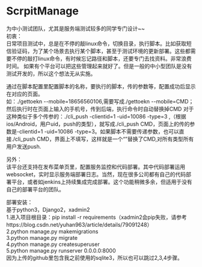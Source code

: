 # ScrpitManage<br>
为中小测试团队，尤其是服务端测试较多的同学专门设计~~<br>
初衷：<br>
日常项目测试中，总是在不停的敲linux命令，切换目录，执行脚本。比如获取短信验证码，为了某个场景去执行某个脚本，甚至于测试环境的更新部署。这些都需要不停的敲打linux命令，有时候忘记路径和脚本，还要专门去找资料。非常浪费时间。 如果有个平台可以把这些管理起来就好了。但是一般的中小型团队是没有测试开发的，所以这个想法无从实施。<br>





通过在脚本配置里配置脚本的名称，要执行的脚本，传的参数等，配置成功后显示在对应的页面。<br>
如：./gettoekn --mobile=18656560106,需要写成./gettoekn --mobile=CMD；然后执行时在页面上输入的手机号，传到后端，执行命令时自动替换掉CMD
对于这种类似于多个传参的：./cli_push -clientid=1 -uid=10086 -type=3 ,（根据ios/Android，用户uid，push的类型），就写成./cli_push CMD，页面上的传的参数是-clientid=1 -uid=10086 -type=3。如果脚本不需要传递参数，也可以直接./cli_push CMD，界面上不填写，这样就是一个“”替换了CMD,对所有类型所有用户发送push.<br>


另外：<br>
该平台还支持在发布菜单页里，配置服务监控和代码部署。其中代码部署运用websocket，实时显示服务端部署日志。当然，现在很多公司都有自己的代码部署平台，或者如jenkins上持续集成完成部署。这个功能稍微多余，但适用于没有自己的部署平台的团队。<br>




部署安装：<br>
基于python3，Django2，xadmin2<br>
1.进入项目根目录：pip install -r requirements（xadmin2会pip失败，请参考https://blog.csdn.net/yuhan963/article/details/79091248）<br>
2.python manage.py makemigrations <br>
3.python manage.py migrate<br>
4.python manage.py createsuperuser<br>
5.python manage.py runserver 0.0.0.0:8000<br>
因为上传的github里包含我之前使用的sqlite3，所以也可以跳过2,3,4步骤。<br>
